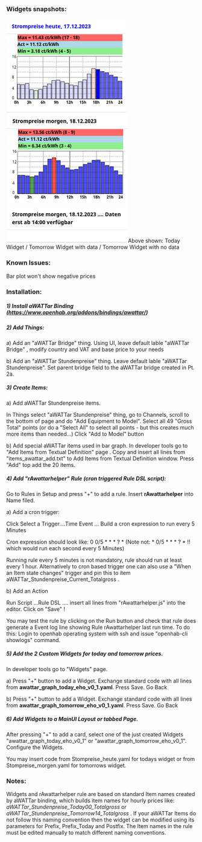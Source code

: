 ### Widgets snapshots:
<img src="Price_plot_today_v1.png"> <img src="Price_plot_tomorrow_ok_v1.png"> <img src="Price_plot_tomorrow_nodata_v1.png">
Above shown: Today Widget /  Tomorrow Widget with data / Tomorrow Widget with no data

### Known Issues:
Bar plot won't show negative prices

### Installation:

##### 1) Install aWATTar Binding (https://www.openhab.org/addons/bindings/awattar/)
##### 2) Add Things: 
 a) Add an "aWATTar Bridge" thing. Using UI, leave default lable "aWATTar Bridge" , modify country and VAT and base price to your needs
   
 b) Add an "aWATTar Stundenpreise" thing. Leave default lable "aWATTar Stundenpreise".  Set parent bridge field to the aWATTar bridge created in Pt. 2a.
##### 3) Create Items:
 a) Add aWATTar Stundenpreise items.
 
In Things select "aWATTar Stundenpreise" thing, go to Channels, scroll to the bottom of page 
and do "Add Equipment to Model". Select all 49 "Gross Total" points (or do a "Select All" to select all points - but this creates much more items than needed...)
Click "Add to Model" button
   
 b) Add special aWATTar items used in bar graph. In developer tools go to "Add Items from Textual Definition" page . 
      Copy and insert all lines from "items_awattar_add.txt" to Add Items from Textual Definition window.
	  Press "Add" top add the 20 items.
##### 4) Add "rAwattarhelper" Rule (cron triggered Rule DSL script):
   Go to Rules in Setup and press "+" to add a rule. Insert **rAwattarhelper** into Name filed.
   
 a) Add a cron trigger:
 
 Click Select a Trigger....Time Event ... Build a cron expression to run every 5 Minutes

Cron expression should look like: 0 0/5 * * * ? *
(Note not: * 0/5 * * * ? *   !! which would run each second every 5 Minutes)
      
Running rule every 5 minutes is not mandatory, rule should run at least every 1 hour. Alternatively to cron based trigger one can also use a "When an Item state changes" trigger and pin this to item aWATTar_Stundenpreise_Current_Totalgross .
   
 b) Add an Action
 
 Run Script ...Rule DSL .... insert all lines from "rAwattarhelper.js" into the editor. Click on "Save" !
   
 You may test the rule by clicking on the Run button and check that rule does generate a Event log line showing Rule rAwattarhelper last run time. To do this: Login to openhab operating system with ssh and issue "openhab-cli showlogs" command.
   
##### 5) Add the 2 Custom Widgets for today and tomorrow prices. 

In developer tools go to "Widgets" page.
   
   a) Press "+" button to add a Widget. Exchange standard code with all lines from **awattar_graph_today_eho_v0_1.yaml**. Press Save. Go Back
   
   b) Press "+" button to add a Widget. Exchange standard code with all lines from **awattar_graph_tomorrow_eho_v0_1.yaml**. Press Save. Go Back
   
##### 6) Add Widgets to a MainUI Layout or tabbed Page.
    
   After pressing "+" to add a card, select one of the just created Widgets "awattar_graph_today_eho_v0_1" or "awattar_graph_tomorrow_eho_v0_1".
   Configure the Widgets. 
   
   You may insert code from Stompreise_heute.yaml for todays widget or from Stompreise_morgen.yaml for tomorrows widget.
   
### Notes:

Widgets and rAwattarhelper rule are based on standard Item names created by aWATTar binding, which builds item names for hourly prices like: *aWATTar_Stundenpreise_Today00_Totalgross* or *aWATTar_Stundenpreise_Tomorrow14_Totalgross* . If your aWATTar Items do not follow this naming convention then the widget can be modified using its parameters for Prefix, Prefix_Today and Postfix. The Item names in the rule must be edited manually to match different naming conventions.
